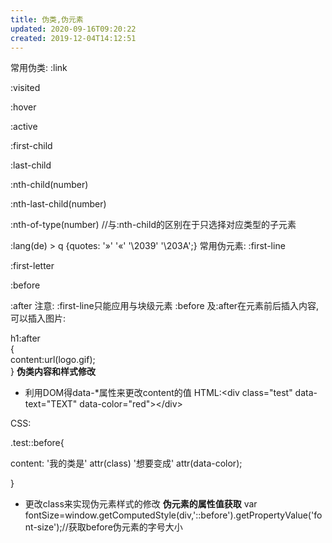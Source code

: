```yaml
---
title: 伪类,伪元素
updated: 2020-09-16T09:20:22
created: 2019-12-04T14:12:51
---
```


常用伪类:
:link

:visited

:hover

:active

:first-child

:last-child

:nth-child(number)

:nth-last-child(number)

:nth-of-type(number) //与:nth-child的区别在于只选择对应类型的子元素

:lang(de) \> q {quotes: '»' '«' '\2039' '\203A';}
常用伪元素:
:first-line

:first-letter

:before

:after
注意: :first-line只能应用与块级元素
:before 及:after在元素前后插入内容,可以插入图片:

h1:after  
{  
content:url(logo.gif);  
}
**伪类内容和样式修改**
- 利用DOM得data-\*属性来更改content的值
HTML:\<div class="test" data-text="TEXT" data-color="red"\>\</div\>

CSS:

.test::before{

content: '我的类是' attr(class) '想要变成' attr(data-color);

}
- 更改class来实现伪元素样式的修改
**伪元素的属性值获取**
var fontSize=window.getComputedStyle(div,'::before').getPropertyValue('font-size');//获取before伪元素的字号大小

